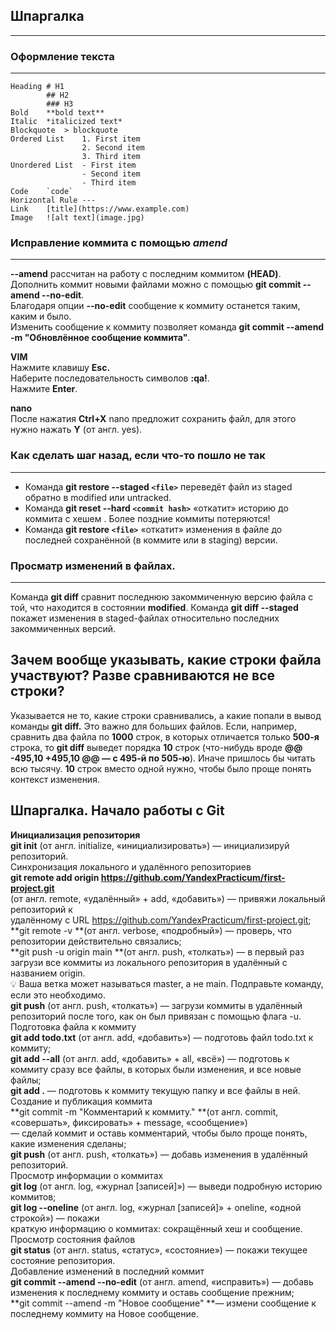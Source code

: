 ## Шпаргалка
---


### Оформление текста
---
```
Heading	# H1
        ## H2
        ### H3
Bold	**bold text**
Italic	*italicized text*
Blockquote	> blockquote
Ordered List	1. First item
                2. Second item
                3. Third item
Unordered List	- First item
                - Second item
                - Third item
Code	`code`
Horizontal Rule	---
Link	[title](https://www.example.com)
Image	![alt text](image.jpg)
```


### Исправление коммита с помощью *amend*
---
**--amend** рассчитан на работу с последним коммитом **(HEAD)**.<br>
Дополнить коммит новыми файлами можно с помощью **git commit --amend --no-edit**.<br>
Благодаря опции **--no-edit** сообщение к коммиту останется таким, каким и было. <br>
Изменить сообщение к коммиту позволяет команда **git commit --amend -m "Обновлённое сообщение коммита"**. <br>

**VIM** <br>
Нажмите клавишу **Esc.**<br>
Наберите последовательность символов **:qa!**.<br>
Нажмите **Enter**.<br>

**nano** <br>
После нажатия **Ctrl+X** nano предложит сохранить файл, для этого нужно нажать **Y** (от англ. yes).<br>


### Как сделать шаг назад, если что-то пошло не так
---
- Команда **git restore --staged `<file>`** переведёт файл из staged обратно в modified или untracked.
- Команда **git reset --hard `<commit hash>`** «откатит» историю до коммита с хешем <hash>. Более поздние коммиты потеряются!
- Команда **git restore `<file>`** «откатит» изменения в файле до последней сохранённой (в коммите или в staging) версии.


### Просматр изменений в файлах.
---
Команда **git diff** сравнит последнюю закоммиченную версию файла с той, что находится в состоянии **modified**. 
Команда **git diff --staged** покажет изменения в staged-файлах относительно последних закоммиченных версий. 

	
**Зачем вообще указывать, какие строки файла участвуют? Разве сравниваются не все строки?**
---
Указывается не то, какие строки сравнивались, а какие попали в вывод команды **git diff.** 
Это важно для больших файлов. Если, например, сравнить два файла по 
**1000** строк, в которых отличается только
**500-я** строка, то **git diff** выведет порядка 
**10** строк (что-нибудь вроде **@@ -495,10 +495,10 @@ — с 
495-й по 505-ю**). Иначе пришлось бы читать всю тысячу. 
**10** строк вместо одной нужно, чтобы было проще понять контекст изменения.


Шпаргалка. Начало работы с Git
---

**Инициализация репозитория** <br>
**git init** (от англ. initialize, «инициализировать») — инициализируй репозиторий. <br>
Синхронизация локального и удалённого репозиториев <br>
**git remote add origin https://github.com/YandexPracticum/first-project.git** <br>
(от англ. remote, «удалённый» + add, «добавить») — привяжи локальный репозиторий к <br>
удалённому с URL https://github.com/YandexPracticum/first-project.git; <br>
**git remote -v **(от англ. verbose, «подробный») — проверь, что репозитории действительно связались; <br>
**git push -u origin main **(от англ. push, «толкать») — в первый раз загрузи все коммиты из локального репозитория в удалённый с названием origin. <br>
💡 Ваша ветка может называться master, а не main. Подправьте команду, если это необходимо. <br>
**git push** (от англ. push, «толкать») — загрузи коммиты в удалённый репозиторий после того, как он был привязан с помощью флага -u. <br>
Подготовка файла к коммиту <br>
**git add todo.txt** (от англ. add, «добавить») — подготовь файл todo.txt к коммиту; <br>
**git add --all** (от англ. add, «добавить» + all, «всё») — подготовь к коммиту сразу все файлы, в которых были изменения, и все новые файлы; <br>
**git add .** — подготовь к коммиту текущую папку и все файлы в ней. <br>
Создание и публикация коммита <br>
**git commit -m "Комментарий к коммиту." **(от англ. commit, «совершать», фиксировать» + message, «сообщение») <br>
 — сделай коммит и оставь комментарий, чтобы было проще понять, какие изменения сделаны; <br>
**git push** (от англ. push, «толкать») — добавь изменения в удалённый репозиторий. <br>
Просмотр информации о коммитах <br>
**git log** (от англ. log, «журнал [записей]») — выведи подробную историю коммитов; <br>
**git log --oneline** (от англ. log, «журнал [записей]» + oneline, «одной строкой») — покажи <br>
 краткую информацию о коммитах: сокращённый хеш и сообщение. <br>
Просмотр состояния файлов <br>
**git status** (от англ. status, «статус», «состояние») — покажи текущее состояние репозитория. <br>
Добавление изменений в последний коммит <br>
**git commit --amend --no-edit** (от англ. amend, «исправить») — добавь изменения к последнему коммиту и оставь сообщение прежним; <br>
**git commit --amend -m "Новое сообщение" **— измени сообщение к последнему коммиту на Новое сообщение. <br>

